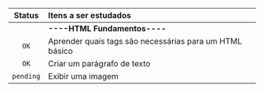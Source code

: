 | Status | Itens a ser estudados |
| :---:  | :---  |
||**----HTML Fundamentos----**|
| `OK` | Aprender quais tags são necessárias para um HTML básico |
| `OK` | Criar um parágrafo de texto |
| `pending` | Exibir uma imagem |